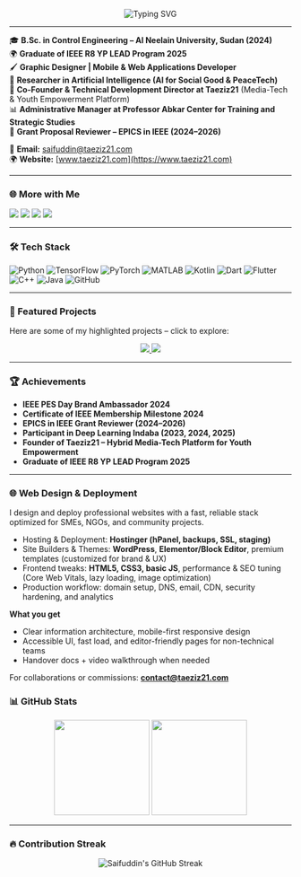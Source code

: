 <p align="center">
  <img src="https://readme-typing-svg.herokuapp.com?font=Fira+Code&weight=600&size=25&pause=1000&color=2F81F7&center=true&vCenter=true&width=800&lines=Welcome+to+Saifuddin+Ahmed's+GitHub!;Control+Engineer+%7C+AI+Researcher+%7C+Tech+Leader;Co-Founder+of+Taeziz21+%7C+IEEE+YP+LEAD+2025+Graduate;AI+for+Social+Good+%7C+PeaceTech+%7C+Youth+Empowerment" alt="Typing SVG" />
</p>

---

🎓 **B.Sc. in Control Engineering – Al Neelain University, Sudan (2024)**  
🌍 **Graduate of IEEE R8 YP LEAD Program 2025**  
🖌️ **Graphic Designer | Mobile & Web Applications Developer**  
🤖 **Researcher in Artificial Intelligence (AI for Social Good & PeaceTech)**  
🚀 **Co-Founder & Technical Development Director at Taeziz21** (Media-Tech & Youth Empowerment Platform)  
📊 **Administrative Manager at Professor Abkar Center for Training and Strategic Studies**  
📝 **Grant Proposal Reviewer – EPICS in IEEE (2024–2026)**  

📧 **Email:** saifuddin@taeziz21.com  
🌍 **Website:** [www.taeziz21.com](https://www.taeziz21.com)  

---

### 🌐 More with Me
<a href="https://www.linkedin.com/in/Saifuddin2ahmed" target="_blank"><img src="https://img.shields.io/badge/LinkedIn-0A66C2?style=for-the-badge&logo=Linkedin&logoColor=white"/></a>
<a href="https://www.facebook.com/Saifuddin2Ahmed" target="_blank"><img src="https://img.shields.io/badge/Facebook-1877F2?style=for-the-badge&logo=Facebook&logoColor=white"/></a>
<a href="https://ieee-collabratec.ieee.org/app/p/SaifuddinAhmed" target="_blank"><img src="https://img.shields.io/badge/IEEE-00629B?style=for-the-badge&logo=ieee&logoColor=white"/></a>
<a href="https://www.twitter.com/Saifuddin1Ahmed" target="_blank"><img src="https://img.shields.io/badge/Twitter-1DA1F2?style=for-the-badge&logo=Twitter&logoColor=white"/></a>  

---

### 🛠 Tech Stack
![Python](https://img.shields.io/badge/Python-14354C?style=flat&logo=python&logoColor=white)
![TensorFlow](https://img.shields.io/badge/TensorFlow-FF6F00?style=flat&logo=TensorFlow&logoColor=white)
![PyTorch](https://img.shields.io/badge/PyTorch-EE4C2C?style=flat&logo=PyTorch&logoColor=white)
![MATLAB](https://img.shields.io/badge/MATLAB-FF8000?style=flat&logo=Mathworks)
![Kotlin](https://img.shields.io/badge/Kotlin-0095D5?style=flat&logo=Kotlin&logoColor=white)
![Dart](https://img.shields.io/badge/Dart-0175C2?style=flat&logo=Dart&logoColor=white)
![Flutter](https://img.shields.io/badge/Flutter-02569B?style=flat&logo=Flutter&logoColor=white)
![C++](https://img.shields.io/badge/C++-00599C?style=flat&logo=C%2B%2B&logoColor=white)
![Java](https://img.shields.io/badge/Java-007396?style=flat&logo=java&logoColor=white)
![GitHub](https://img.shields.io/badge/GitHub-181717?style=flat&logo=github&logoColor=white)

---

### 🚀 Featured Projects
Here are some of my highlighted projects – click to explore:

<p align="center">
  <a href="https://github.com/Saifuddin2Ahmed/Positive-Youth">
    <img src="https://github-readme-stats.vercel.app/api/pin/?username=Saifuddin2Ahmed&repo=Positive-Youth&theme=radical" />
  </a>
  <a href="https://github.com/Saifuddin2Ahmed/ishraqa_yawmeya">
    <img src="https://github-readme-stats.vercel.app/api/pin/?username=Saifuddin2Ahmed&repo=ishraqa_yawmeya&theme=radical" />
  </a>
</p>

<!-- Uncomment these two cards AFTER you create the repos with the EXACT names -->
<!--
<p align="center">
  <a href="https://github.com/Saifuddin2Ahmed/AI-for-Peacebuilding">
    <img src="https://github-readme-stats.vercel.app/api/pin/?username=Saifuddin2Ahmed&repo=AI-for-Peacebuilding&theme=radical" />
  </a>
  <a href="https://github.com/Saifuddin2Ahmed/Control-Systems-Simulation">
    <img src="https://github-readme-stats.vercel.app/api/pin/?username=Saifuddin2Ahmed&repo=Control-Systems-Simulation&theme=radical" />
  </a>
</p>
-->

---

### 🏆 Achievements
- **IEEE PES Day Brand Ambassador 2024**  
- **Certificate of IEEE Membership Milestone 2024**  
- **EPICS in IEEE Grant Reviewer (2024–2026)**  
- **Participant in Deep Learning Indaba (2023, 2024, 2025)**  
- **Founder of Taeziz21 – Hybrid Media-Tech Platform for Youth Empowerment**  
- **Graduate of IEEE R8 YP LEAD Program 2025**  

---
### 🌐 Web Design & Deployment
I design and deploy professional websites with a fast, reliable stack optimized for SMEs, NGOs, and community projects.

- Hosting & Deployment: **Hostinger (hPanel, backups, SSL, staging)**  
- Site Builders & Themes: **WordPress**, **Elementor/Block Editor**, premium templates (customized for brand & UX)  
- Frontend tweaks: **HTML5, CSS3, basic JS**, performance & SEO tuning (Core Web Vitals, lazy loading, image optimization)  
- Production workflow: domain setup, DNS, email, CDN, security hardening, and analytics

**What you get**
- Clear information architecture, mobile-first responsive design  
- Accessible UI, fast load, and editor-friendly pages for non-technical teams  
- Handover docs + video walkthrough when needed

For collaborations or commissions: **contact@taeziz21.com**


### 📊 GitHub Stats
<p align="center">
  <img src="https://github-readme-stats.vercel.app/api?username=Saifuddin2Ahmed&show_icons=true&theme=radical&count_private=true" height="170"/>
  <img src="https://github-readme-stats.vercel.app/api/top-langs/?username=Saifuddin2Ahmed&layout=compact&theme=radical" height="170"/>
</p>

---

### 🔥 Contribution Streak
<p align="center">
  <img src="https://github-readme-streak-stats.herokuapp.com/?user=Saifuddin2Ahmed&theme=radical" alt="Saifuddin's GitHub Streak"/>
</p>
